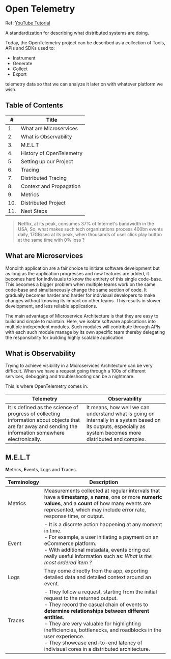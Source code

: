 # Open Telemetry

Ref: [YouTube Tutorial](https://www.youtube.com/watch?v=r8UvWSX3KA8)

A standardization for describing what distributed systems are doing.

Today, the OpenTelemetry project can be described as a collection of Tools, APIs and SDKs used to:

- Instrument
- Generate
- Collect
- Export

telemetry data so that we can analyze it later on with whatever platform we wish.

## Table of Contents

| #   | Title                    |
| --- | ------------------------ |
| 1.  | What are Microservices   |
| 2.  | What is Observability    |
| 3.  | M.E.L.T                  |
| 4.  | History of OpenTelemetry |
| 5.  | Setting up our Project   |
| 6.  | Tracing                  |
| 7.  | Distributed Tracing      |
| 8.  | Context and Propagation  |
| 9.  | Metrics                  |
| 10. | Distributed Project      |
| 11. | Next Steps               |

> Netflix, at its peak, consumes 37% of Internet's bandwidth in the USA, So, what makes such tech organizations process 400bn events daily, 17GB/sec at its peak, when thousands of user click play button at the same time with 0% loss ?

## What are Microservices

Monolith application are a fair choice to initiate software development but as long as the application progresses and new features are added, it becomes hard for indivisuals to know the entirety of this single code-base. This becomes a bigger problem when multiple teams work on the same code-base and simultaneously change the same section of code. It gradually becomes harder and harder for indivisual developers to make changes without knowing its impact on other teams. This results in slower development, and less reliable applications.

The main advantage of Microservice Architecture is that they are easy to build and simple to maintain. Here, we isolate software applications into multiple independent modules. Such modules will contribute through APIs with each such module manage by its own specific team thereby delegating the responsibility for building highly scalable application.

## What is Observability

Trying to achieve visibility in a Microservices Architecture can be very difficult. When we have a request going through a 100s of different services, debugging and troubleshooting can be a nightmare.

This is where OpenTelemetry comes in.

| Telemetry                                                                                                                                                | Observability                                                                                                                                                 |
| -------------------------------------------------------------------------------------------------------------------------------------------------------- | ------------------------------------------------------------------------------------------------------------------------------------------------------------- |
| It is defined as the science of progress of collecting information about objects that are far away and sending the information somewhere electronically. | It means, how well we can understand what is going on internally in a system based on its outputs, especially as system becomes more distributed and complex. |

## M.E.L.T

**M**etrics, **E**vents, **L**ogs and **T**races.

| Terminology | Description                                                                                                                                                                                                                                                                                                                                                                                         |
| ----------- | --------------------------------------------------------------------------------------------------------------------------------------------------------------------------------------------------------------------------------------------------------------------------------------------------------------------------------------------------------------------------------------------------- |
| Metrics     | Measurements collected at regular intervals that have a **timestamp**, a **name**, one or more **numeric values**, and a **count** of how many events are represented, which may include error rate, response time, or output.                                                                                                                                                                      |
| Event       | - It is a discrete action happening at any moment in time.<br>- For example, a user initiating a payment on an eCommerce platform.<br>- With additional metadata, events bring out really useful information such as: _What is the most ordered item ?_                                                                                                                                             |
| Logs        | They come directly from the app, exporting detailed data and detailed context around an event.                                                                                                                                                                                                                                                                                                      |
| Traces      | - They follow a request, starting from the initial request to the returned output.<br>- They record the casual chain of events to **determine relationships between different entities**.<br>- They are very valuable for highlighting inefficiencies, bottlenecks, and roadblocks in the user experience.<br>- They showcase end-to-end latency of indivisual cores in a distributed architecture. |
